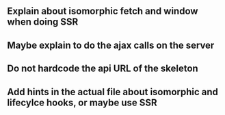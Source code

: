 ## Explain about isomorphic fetch and window when doing SSR
## Maybe explain to do the ajax calls on the server
## Do not hardcode the api URL of the skeleton
## Add hints in the actual file about isomorphic and lifecylce hooks, or maybe use SSR
